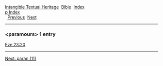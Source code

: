 [Intangible Textual Heritage](../../index)  [Bible](../index) 
[Index](index)   
[p Index](_p_)  
  [Previous](c08242)  [Next](c08244) 

------------------------------------------------------------------------

### &lt;paramours&gt; 1 entry

[Eze 23:20](../kjv/eze023.htm#020)  

------------------------------------------------------------------------

[Next: paran (11)](c08244)
